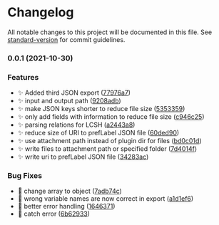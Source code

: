 # Changelog

All notable changes to this project will be documented in this file. See [standard-version](https://github.com/conventional-changelog/standard-version) for commit guidelines.

### 0.0.1 (2021-10-30)


### Features

* :sparkles: Added third JSON export ([77976a7](https://github.com/kometenstaub/linked-data-helper/commit/77976a7ecf188c7687d9afa2ac6614435261f708))
* :sparkles: input and output path ([9208adb](https://github.com/kometenstaub/linked-data-helper/commit/9208adb511b059050db11a2a91c40760ac1e693e))
* :sparkles: make JSON keys shorter to reduce file size ([5353359](https://github.com/kometenstaub/linked-data-helper/commit/53533599d9ef3d2886480841471c505fad5a6b38))
* :sparkles: only add fields with information to reduce file size ([c946c25](https://github.com/kometenstaub/linked-data-helper/commit/c946c25db02bc275b88a6222523a5fb3c3ba15bc))
* :sparkles: parsing relations for LCSH ([a2443a8](https://github.com/kometenstaub/linked-data-helper/commit/a2443a894e2df54eaa2cfc25595692e847c28c91))
* :sparkles: reduce size of URI to prefLabel JSON file ([60ded90](https://github.com/kometenstaub/linked-data-helper/commit/60ded9042d18b5b9aebeed69d38c26bbba259508))
* :sparkles: use attachment path instead of plugin dir for files ([bd0c01d](https://github.com/kometenstaub/linked-data-helper/commit/bd0c01d5b34e871d72cb2c7be68501e9507fc8dc))
* :sparkles: write files to attachment path or specified folder ([7d4014f](https://github.com/kometenstaub/linked-data-helper/commit/7d4014fada46219207e2702655a03c17124aea30))
* :sparkles: write uri to prefLabel JSON file ([34283ac](https://github.com/kometenstaub/linked-data-helper/commit/34283acff8cd8bf29866f57eac79c8a678554aab))


### Bug Fixes

* :bug: change array to object ([7adb74c](https://github.com/kometenstaub/linked-data-helper/commit/7adb74cfa4046753bd12b5a49930646b30c1cba3))
* :bug: wrong variable names are now correct in export ([a1d1ef6](https://github.com/kometenstaub/linked-data-helper/commit/a1d1ef67d5374301efaba00b7b29000d0b498548))
* :goal_net: better error handling ([1646371](https://github.com/kometenstaub/linked-data-helper/commit/1646371f5bdf787b5783c8781a24720a136c4c09))
* :goal_net: catch error ([6b62933](https://github.com/kometenstaub/linked-data-helper/commit/6b62933ab529aeb7ae45ce20bc12e36e6b879ef8))

